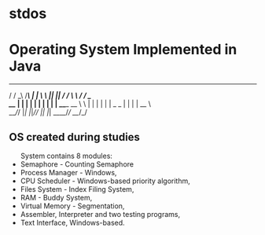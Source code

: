 # stdos
<h1>Operating System Implemented in Java</h1>

 _____    _______   _______      _    _    _______    _____
/ / \_\  /_______\ | |   \ \    |_|  |_|  / /   \ \  / / \_\
\_\____     | |    | |    | |             | |   | |  \_\____ 
__   \ \    | |    | |    | |    _    _   | |   | |  __   \ \
\_\__/_/    |_|    |_|___/_/    |_|  |_|  \_\___/_/  \_\__/_/ 
    

<h2>OS created during studies</h2>

<ul>System contains 8 modules: 
<li> Semaphore - Counting Semaphore
<li>Process Manager - Windows,
<li>CPU Scheduler - Windows-based priority algorithm,
<li>Files System - Index Filing System,
<li> RAM - Buddy System,
<li> Virtual Memory - Segmentation,
<li>Assembler, Interpreter and two testing programs,
<li>Text Interface, Windows-based.
</ul>
